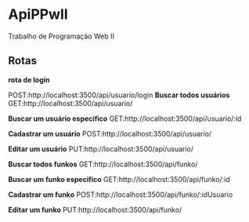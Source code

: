 # ApiPPwII
Trabalho de Programação Web II

## Rotas
**rota de login**

POST:http://localhost:3500/api/usuario/login
**Buscar todos usuários**
GET:http://localhost:3500/api/usuario/

**Buscar um usuário especifico**
GET:http://localhost:3500/api/usuario/:id

**Cadastrar um usuário**
POST:http://localhost:3500/api/usuario/

**Editar um usuário**
PUT:http://localhost:3500/api/usuario/

**Buscar todos funkos**
GET:http://localhost:3500/api/funko/

**Buscar um funko especifico**
GET:http://localhost:3500/api/funko/:id

**Cadastrar um funko**
POST:http://localhost:3500/api/funko/:idUsuario

**Editar um funko**
PUT:http://localhost:3500/api/funko/

